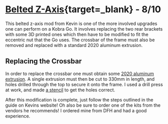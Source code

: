 # [Belted Z-Axis](https://kevinakasam.com/belt-driven-ender-3/){target=_blank} - 8/10

This belted z-axis mod from Kevin is one of the more involved upgrades one can perform on a Kobra Go. It involves replacing the two rear brackets with some 3D printed ones which then have to be modified to fit the eccentric nut that the Go uses. The crossbar of the frame must also be removed and replaced with a standard 2020 aluminum extrusion. 

## Replacing the Crossbar

In order to replace the crossbar one must obtain some [2020 aluminum extrusion](https://amzn.to/4ayI8oi). A single extrusion must then be cut to 330mm in length, and holes drilled through the top to secure it onto the frame. I used a drill press at work, and made [a stencil](../assets/crossbarmod-stencil.stl) to get the holes correct.

<!-- Import the component -->
<script type="module" src="../assets/javascript/model-viewer.js"></script>

<!-- Use it like any other HTML element -->
<model-viewer style="width: 100%; height: 400px; top: 0px;  position: sticky" alt="Crossbar Stencil" auto-rotate src="../assets/3d-models/crossbar-stencil.glb" ar environment-image="" poster="" shadow-intensity="1" camera-controls touch-action="" loading="eager" render-scale=0.5 ></model-viewer>

After this modification is complete, just follow the steps outlined in the guide on Kevins website! Oh also be sure to order one of the kits from the vendors he recommends! I ordered mine from DFH and had a good experience.
